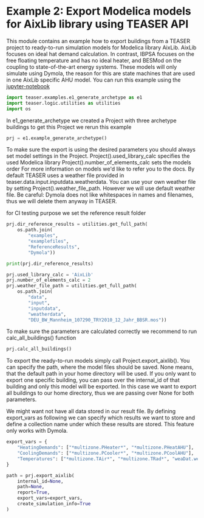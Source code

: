 
# Example 2: Export Modelica models for AixLib library using TEASER API
This module contains an example how to export buildings from a TEASER
project to ready-to-run simulation models for Modelica library AixLib.
AixLib focuses on ideal hat demand calculation. In contrast,
IBPSA focuses on the free floating temperature and has no ideal heater,
and BESMod on the coupling to state-of-the-art energy systems.
These models will only simulate using Dymola, the reason for this are state
machines that are used in one AixLib specific AHU model.
You can run this example using the [jupyter-notebook](https://mybinder.org/v2/gh/RWTH-EBC/TEASER/main?labpath=docs%2Fjupyter_notebooks)

```python
import teaser.examples.e1_generate_archetype as e1
import teaser.logic.utilities as utilities
import os
```

In e1_generate_archetype we created a Project with three archetype
buildings to get this Project we rerun this example

```python
prj = e1.example_generate_archetype()
```

To make sure the export is using the desired parameters you should
always set model settings in the Project.
Project().used_library_calc specifies the used Modelica library
Project().number_of_elements_calc sets the models order
For more information on models we'd like to refer you to the docs. By
default TEASER uses a weather file provided in
teaser.data.input.inputdata.weatherdata. You can use your own weather
file by setting Project().weather_file_path. However we will use default
weather file.
Be careful: Dymola does not like whitespaces in names and filenames,
thus we will delete them anyway in TEASER.

for CI testing purpose we set the reference result folder

```python
prj.dir_reference_results = utilities.get_full_path(
    os.path.join(
        "examples",
        "examplefiles",
        "ReferenceResults",
        "Dymola"))

print(prj.dir_reference_results)

prj.used_library_calc = 'AixLib'
prj.number_of_elements_calc = 2
prj.weather_file_path = utilities.get_full_path(
    os.path.join(
        "data",
        "input",
        "inputdata",
        "weatherdata",
        "DEU_BW_Mannheim_107290_TRY2010_12_Jahr_BBSR.mos"))
```

To make sure the parameters are calculated correctly we recommend to
run calc_all_buildings() function

```python
prj.calc_all_buildings()
```

To export the ready-to-run models simply call Project.export_aixlib().
You can specify the path, where the model files should be saved.
None means, that the default path in your home directory
will be used. If you only want to export one specific building, you can
pass over the internal_id of that building and only this model will be
exported. In this case we want to export all buildings to our home
directory, thus we are passing over None for both parameters.

We might want not have all data stored in our result file. By defining
export_vars as following we can specify which results we want to store
and define a collection name under which these results are stored. This
feature only works with Dymola.

```python
export_vars = {
    "HeatingDemands": ["*multizone.PHeater*", "*multizone.PHeatAHU"],
    "CoolingDemands": ["*multizone.PCooler*", "*multizone.PCoolAHU"],
    "Temperatures": ["*multizone.TAir*", "*multizone.TRad*", "weaDat.weaBus.TDryBul"]
}

path = prj.export_aixlib(
    internal_id=None,
    path=None,
    report=True,
    export_vars=export_vars,
    create_simulation_info=True
)
```
